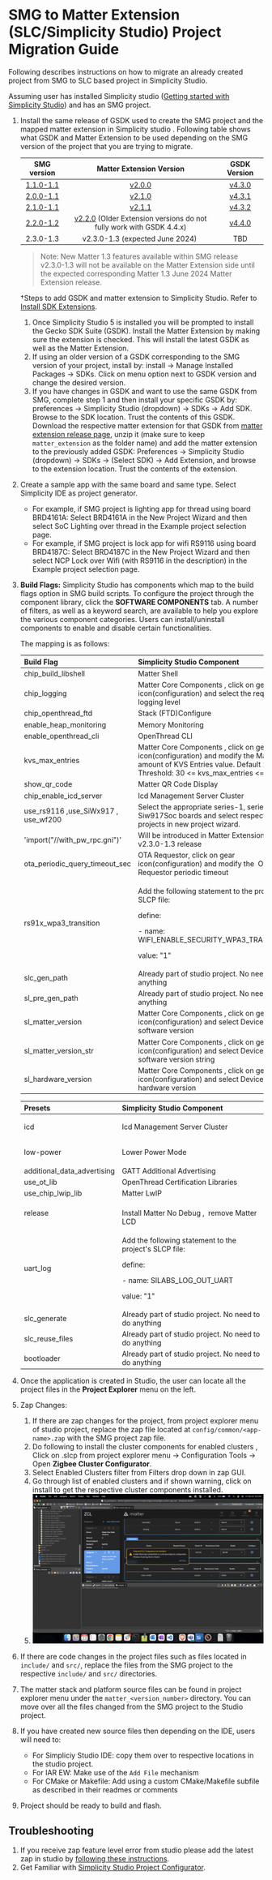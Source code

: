 # SMG to Matter Extension (SLC/Simplicity Studio) Project Migration Guide 

Following describes instructions on how to migrate an already created project from SMG to SLC based project in Simplicity Studio. 

Assuming user has installed Simplicity studio ([Getting started with Simplicity Studio](https://docs.silabs.com/simplicity-studio-5-users-guide/latest/ss-5-users-guide-getting-started/)) and has an SMG project. 

1. Install the same release of GSDK used to create the SMG project and the mapped matter extension in Simplicity studio . Following table shows what GSDK and Matter Extension to be used depending on the SMG version of the project that you are trying to migrate.  

   |**SMG version**|**Matter Extension Version**|**GSDK Version**|
   | :-: | :-: | :-: |
   |[1.1.0-1.1](https://github.com/SiliconLabs/matter/releases/tag/v1.1.0-1.1)|[v2.0.0](https://github.com/SiliconLabs/matter_extension/releases/tag/v2.0.0)|[v4.3.0](https://github.com/SiliconLabs/gecko_sdk/tree/v4.3.0)|
   |[2.0.0-1.1](https://github.com/SiliconLabs/matter/releases/tag/v2.0.0-1.1)|[v2.1.0](https://github.com/SiliconLabs/matter_extension/releases/tag/v2.1.0)|[v4.3.1](https://github.com/SiliconLabs/gecko_sdk/releases/tag/v4.3.1)|
   |[2.1.0-1.1](https://github.com/SiliconLabs/matter/releases/tag/v2.1.0-1.1)|[v2.1.1](https://github.com/SiliconLabs/matter_extension/releases/tag/v2.1.1)|[v4.3.2](https://github.com/SiliconLabs/gecko_sdk/releases/tag/v4.3.2)|
   |[2.2.0-1.2](https://github.com/SiliconLabs/matter/releases/tag/v2.2.0-1.2)|[v2.2.0](https://github.com/SiliconLabs/matter_extension/releases/tag/v2.2.0) (Older Extension versions do not fully work with GSDK 4.4.x)|[v4.4.0](https://github.com/SiliconLabs/gecko_sdk/releases/tag/v4.4.0)|
   |2.3.0-1.3|v2.3.0-1.3 (expected June 2024) |TBD|

   > Note: New Matter 1.3 features available within SMG release v2.3.0-1.3 will not be available on the Matter Extension side until the expected corresponding Matter 1.3 June 2024 Matter Extension release.

   †Steps to add GSDK and matter extension to Simplicity Studio. Refer to [Install SDK Extensions](https://docs.silabs.com/simplicity-studio-5-users-guide/latest/ss-5-users-guide-getting-started/install-sdk-extensions).

   1. Once Simplicity Studio 5 is installed you will be prompted to install the Gecko SDK Suite (GSDK). Install the Matter Extension by making sure the extension is checked. This will install the latest GSDK as well as the Matter Extension.
   2. If using an older version of a GSDK corresponding to the SMG version of your project, install by: install -> Manage Installed Packages -> SDKs. Click on menu option next to GSDK version and change the desired version. 
   3. If you have changes in GSDK and want to use the same GSDK from SMG, complete step 1 and then install your specific GSDK by: preferences -> Simplicity Studio (dropdown) -> SDKs -> Add SDK. Browse to the SDK location. Trust the contents of this GSDK. Download the respective matter extension for that GSDK from [matter extension release page](https://github.com/SiliconLabs/matter_extension/releases), unzip it (make sure to keep `matter_extension` as the folder name) and add the matter extension to the previously added GSDK: Preferences -> Simplicity Studio (dropdown) -> SDKs -> (Select SDK) -> Add Extension, and browse to the extension location. Trust the contents of the extension. 
2. Create a sample app with the same board and same type. Select Simplicity IDE as project generator.  
   -  For example, if SMG project is lighting app for thread using board BRD4161A: Select BRD4161A in the New Project Wizard and then select SoC Lighting over thread in the Example project selection page. 
   -  For example, if SMG project is lock app for wifi RS9116 using board BRD4187C: Select BRD4187C in the New Project Wizard and then select NCP Lock over Wifi (with RS9116 in the description) in the Example project selection page.
3. **Build Flags:** Simplicity Studio has components which map to the build flags option in SMG build scripts. To configure the project through the component library, click the **SOFTWARE COMPONENTS** tab. A number of filters, as well as a keyword search, are available to help you explore the various component categories. Users can install/uninstall components to enable and disable certain functionalities.  
   
   The mapping is as follows:

   |**Build Flag**|**Simplicity Studio Component**|
   | :- | :- |
   |chip\_build\_libshell|Matter Shell|
   |chip\_logging|Matter Core Components , click on gear icon(configuration) and select the required logging level|
   |chip\_openthread\_ftd|Stack (FTD)Configure|
   |enable\_heap\_monitoring|Memory Monitoring|
   |enable\_openthread\_cli|OpenThread CLI|
   |kvs\_max\_entries|Matter Core Components , click on gear icon(configuration) and modify the Maximum amount of KVS Entries value. Default 255. Threshold: 30 <= kvs\_max\_entries <= 255|
   |show\_qr\_code|Matter QR Code Display|
   |chip\_enable\_icd\_server|Icd Management Server Cluster|
   |use\_rs9116 ,use\_SiWx917 , use\_wf200|Select the appropriate series-1, series-2 or Siw917Soc boards and select respective projects in new project wizard.|
   |'import("//with\_pw\_rpc.gni")'|Will be introduced in Matter Extension v2.3.0-1.3 release|
   |ota\_periodic\_query\_timeout\_sec|OTA Requestor, click on gear icon(configuration) and modify the  OTA Requestor periodic timeout|
   |rs91x\_wpa3\_transition|<p>Add the following statement to the project's SLCP file:</p><p>define:</p><p>- name: WIFI\_ENABLE\_SECURITY\_WPA3\_TRANSITION</p><p>value: "1"</p><p></p>|
   |slc\_gen\_path|Already part of studio project. No need to do anything|
   |sl\_pre\_gen\_path|Already part of studio project. No need to do anything|
   |sl\_matter\_version|Matter Core Components , click on gear icon(configuration) and select Device software version |
   |sl\_matter\_version\_str|Matter Core Components , click on gear icon(configuration) and select Device software version string|
   |sl\_hardware\_version|Matter Core Components , click on gear icon(configuration) and select Device hardware version |

   |**Presets**|**Simplicity Studio Component**|
   | :- | :- |
   |icd|<p>Icd Management Server Cluster</p><p></p>|
   |low-power|<p>Lower Power Mode</p><p></p>|
   |additional\_data\_advertising|GATT Additional Advertising|
   |use\_ot\_lib|OpenThread Certification Libraries|
   |use\_chip\_lwip\_lib|Matter LwIP|
   |release|<br>Install Matter No Debug ,  remove Matter LCD|
   |uart\_log|<p>Add the following statement to the project's SLCP file:</p><p>define:</p><p>- name: SILABS\_LOG\_OUT\_UART</p><p>value: "1"</p><p></p>|
   |slc\_generate|Already part of studio project. No need to do anything|
   |slc\_reuse\_files|Already part of studio project. No need to do anything|
   |bootloader|Already part of studio project. No need to do anything|


4. Once the application is created in Studio, the user can locate all the project files in the **Project Explorer** menu on the left. 
5. Zap Changes: 
   1. If there are zap changes for the project, from project explorer menu of studio project, replace the zap file located at `config/common/<app-name>.zap` with the SMG project zap file.
   2. Do following to install the cluster components for enabled clusters , Click on <projectname>.slcp from project explorer menu -> Configuration Tools -> Open **Zigbee Cluster Configurator**.
   3. Select Enabled Clusters filter from Filters drop down in zap GUI.
   4. Go through list of enabled clusters and if shown warning, click on install to get the respective cluster components installed. 
   5. ![ZAP](./images/zap-troubleshooting.png)
6. If there are code changes in the project files such as files located in `include/` and `src/`, replace the files from the SMG project to the respective `include/` and `src/` directories.
7. The matter stack and platform source files can be found in project explorer menu under the `matter_<version_number>` directory. You can move over all the files changed from the SMG project to the Studio project. 
8. If you have created new source files then depending on the IDE, users will need to:
   - For Simpliciy Studio IDE: copy them over to respective locations in the studio project.
   - For IAR EW: Make use of the `Add File` mechanism
   - For CMake or Makefile: Add using a custom CMake/Makefile subfile as described in their readmes or comments
9. Project should be ready to build and flash. 


## **Troubleshooting**

1. If you receive zap feature level error from studio please add the latest zap in studio by [following these instructions](https://docs.silabs.com/zap-tool/1.0.0/zap-users-guide/update-zap). 
1. Get Familiar with [Simplicity Studio Project Configurator](https://docs.silabs.com/simplicity-studio-5-users-guide/latest/ss-5-users-guide-developing-with-project-configurator/project-configurator).